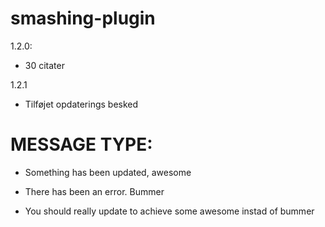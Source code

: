 # smashing-plugin
1.2.0:
* 30 citater

1.2.1
* Tilføjet opdaterings besked







# MESSAGE TYPE:
- <div class="updated notice"> <p>Something has been updated, awesome</p> </div>
- <div class="error notice"> <p>There has been an error. Bummer</p> </div>
- <div class="update-nag notice"> <p>You should really update to achieve some awesome instad of bummer</p> </div>
